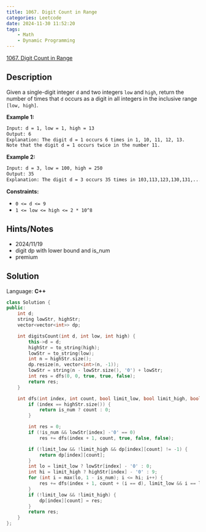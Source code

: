 ```yaml
---
title: 1067. Digit Count in Range
categories: Leetcode
date: 2024-11-30 11:52:20
tags:
    - Math
    - Dynamic Programming
---
```


[1067. Digit Count in Range](https://leetcode.com/problems/digit-count-in-range/description/)

## Description

Given a single-digit integer `d` and two integers `low` and `high`, return the number of times that `d` occurs as a digit in all integers in the inclusive range `[low, high]`.

**Example 1:**

```bash
Input: d = 1, low = 1, high = 13
Output: 6
Explanation: The digit d = 1 occurs 6 times in 1, 10, 11, 12, 13.
Note that the digit d = 1 occurs twice in the number 11.
```

**Example 2:**

```bash
Input: d = 3, low = 100, high = 250
Output: 35
Explanation: The digit d = 3 occurs 35 times in 103,113,123,130,131,...,238,239,243.
```

**Constraints:**

- `0 <= d <= 9`
- `1 <= low <= high <= 2 * 10^8`

## Hints/Notes

- 2024/11/19
- digit dp with lower bound and is_num
- premium

## Solution

Language: **C++**

```C++
class Solution {
public:
    int d;
    string lowStr, highStr;
    vector<vector<int>> dp;

    int digitsCount(int d, int low, int high) {
        this->d = d;
        highStr = to_string(high);
        lowStr = to_string(low);
        int n = highStr.size();
        dp.resize(n, vector<int>(n, -1));
        lowStr = string(n - lowStr.size(), '0') + lowStr;
        int res = dfs(0, 0, true, true, false);
        return res;
    }

    int dfs(int index, int count, bool limit_low, bool limit_high, bool is_num) {
        if (index == highStr.size()) {
            return is_num ? count : 0;
        }

        int res = 0;
        if (!is_num && lowStr[index] -'0' == 0)
            res += dfs(index + 1, count, true, false, false);

        if (!limit_low && !limit_high && dp[index][count] != -1) {
            return dp[index][count];
        }
        int lo = limit_low ? lowStr[index] - '0' : 0;
        int hi = limit_high ? highStr[index] - '0' : 9;
        for (int i = max(lo, 1 - is_num); i <= hi; i++) {
            res += dfs(index + 1, count + (i == d), limit_low && i == lo, limit_high && i == hi, true);
        }
        if (!limit_low && !limit_high) {
            dp[index][count] = res;
        }
        return res;
    }
};
```
